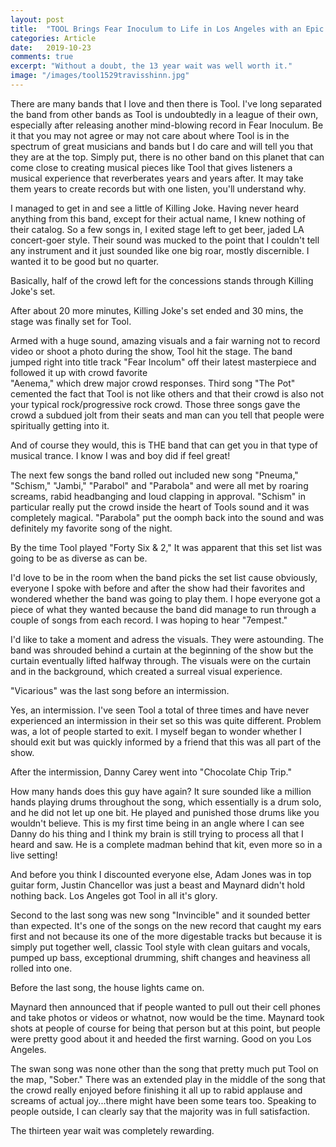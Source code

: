 ```yaml
---
layout: post
title:  "TOOL Brings Fear Inoculum to Life in Los Angeles with an Epic Staples Center Performance"
categories: Article
date:   2019-10-23
comments: true
excerpt: "Without a doubt, the 13 year wait was well worth it."
image: "/images/tool1529travisshinn.jpg"
---
```

There are many bands that I love and then there is Tool. I've long separated the band from other bands as Tool is undoubtedly in
a league of their own, especially after releasing another mind-blowing record in Fear Inoculum. Be it that you may not agree or may
not care about where Tool is in the spectrum of great musicians and bands but I do care and will tell you that they are at the top.
Simply put, there is no other band on this planet that can come close to creating musical pieces like Tool that gives listeners a musical
experience that reverberates years and years after. It may take them years to create records but with one listen, you'll understand why.

I managed to get in and see a little of Killing Joke. Having never heard anything from this band, except for their actual name,
I knew nothing of their catalog. So a few songs in, I exited stage left to get beer, jaded LA concert-goer style. Their sound was 
mucked to the point that I couldn't tell any instrument and it just sounded like one big roar, mostly discernible. I wanted it to be
good but no quarter.

Basically, half of the crowd left for the concessions stands through Killing Joke's set. 

After about 20 more minutes, Killing Joke's set ended and 30 mins, the stage was finally set for Tool.

Armed with a huge sound, amazing visuals and a fair warning not to record video or shoot a photo during the show, Tool hit the 
stage. The band jumped right into title track "Fear Incolum" off their latest masterpiece and followed it up with crowd favorite  
"Aenema," which drew major crowd responses. Third song "The Pot" cemented the fact that Tool is not like others and that their crowd
is also not your typical rock/progressive rock crowd. Those three songs gave the crowd a subdued jolt from their seats and man
can you tell that people were spiritually getting into it.

And of course they would, this is THE band that can get you in that type of musical trance. I know I was and boy did if feel great!

The next few songs the band rolled out included new song "Pneuma," "Schism," "Jambi," "Parabol" and "Parabola" and were all met
by roaring screams, rabid headbanging and loud clapping in approval. "Schism" in particular really put the crowd inside the heart
of Tools sound and it was completely magical. "Parabola" put the oomph back into the sound and was definitely my favorite song 
of the night.

By the time Tool played "Forty Six & 2," It was apparent that this set list was going to be as diverse as can be. 

I'd love to be in the room when the band picks the set list cause obviously, everyone I spoke with before and after the show had
their favorites and wondered whether the band was going to play them. I hope everyone got a piece of what they wanted because 
the band did manage to run through a couple of songs from each record. I was hoping to hear "7empest."

I'd like to take a moment and adress the visuals. They were astounding. The band was shrouded behind a curtain at the beginning
of the show but the curtain eventually lifted halfway through. The visuals were on the curtain and in the background, which created
a surreal visual experience.

"Vicarious" was the last song before an intermission. 

Yes, an intermission. I've seen Tool a total of three times and have never experienced an intermission in their set so this 
was quite different. Problem was, a lot of people started to exit. I myself began to wonder whether I should exit but was quickly
informed by a friend that this was all part of the show. 

After the intermission, Danny Carey went into "Chocolate Chip Trip."

How many hands does this guy have again? It sure sounded like a million hands playing drums throughout the song, which essentially
is a drum solo, and he did not let up one bit. He played and punished those drums like you wouldn't believe. This is my first time 
being in an angle where I can see Danny do his thing and I think my brain is still trying to process all that I heard and saw. 
He is a complete madman behind that kit, even more so in a live setting!

And before you think I discounted everyone else, Adam Jones was in top guitar form, Justin Chancellor was just a beast and 
Maynard didn't hold nothing back. Los Angeles got Tool in all it's glory.

Second to the last song was new song "Invincible" and it sounded better than expected. It's one of the songs on the new record
that caught my ears first and not because its one of the more digestable tracks but because it is simply put together well, 
classic Tool style with clean guitars and vocals, pumped up bass, exceptional drumming, shift changes and heaviness all rolled 
into one.

Before the last song, the house lights came on.

Maynard then announced that if people wanted to pull out their cell phones and take photos or videos or whatnot, now would be
the time. Maynard took shots at people of course for being that person but at this point, but people were pretty good about it and
heeded the first warning. Good on you Los Angeles.

The swan song was none other than the song that pretty much put Tool on the map, "Sober." There was an extended play in the middle 
of the song that the crowd really enjoyed before finishing it all up to rabid applause and screams of actual joy...there might have
been some tears too. Speaking to people outside, I can clearly say that the majority was in full satisfaction. 

The thirteen year wait was completely rewarding. 





